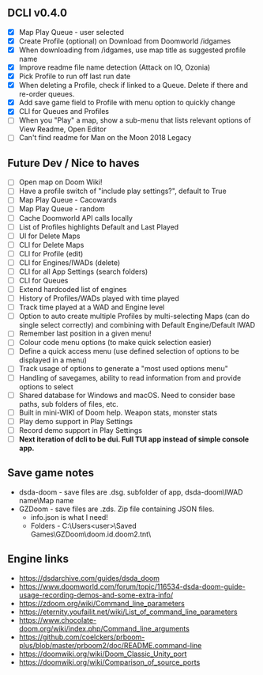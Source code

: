 ## DCLI v0.4.0

- [x] Map Play Queue - user selected
- [x] Create Profile (optional) on Download from Doomworld /idgames
- [x] When downloading from /idgames, use map title as suggested profile name
- [x] Improve readme file name detection (Attack on IO, Ozonia)
- [x] Pick Profile to run off last run date
- [x] When deleting a Profile, check if linked to a Queue. Delete if there and re-order queues.
- [x] Add save game field to Profile with menu option to quickly change
- [x] CLI for Queues and Profiles
- [ ] When you "Play" a map, show a sub-menu that lists relevant options of View Readme, Open Editor
- [ ] Can't find readme for Man on the Moon 2018 Legacy

## Future Dev / Nice to haves

- [ ] Open map on Doom Wiki!
- [ ] Have a profile switch of "include play settings?", default to True
- [ ] Map Play Queue - Cacowards
- [ ] Map Play Queue - random
- [ ] Cache Doomworld API calls locally
- [ ] List of Profiles highlights Default and Last Played
- [ ] UI for Delete Maps
- [ ] CLI for Delete Maps
- [ ] CLI for Profile (edit)
- [ ] CLI for Engines/IWADs (delete)
- [ ] CLI for all App Settings (search folders)
- [ ] CLI for Queues
- [ ] Extend hardcoded list of engines
- [ ] History of Profiles/WADs played with time played
- [ ] Track time played at a WAD and Engine level
- [ ] Option to auto create multiple Profiles by multi-selecting Maps (can do single select correctly) and combining with Default Engine/Default IWAD
- [ ] Remember last position in a given menu!
- [ ] Colour code menu options (to make quick selection easier)
- [ ] Define a quick access menu (use defined selection of options to be displayed in a menu)
- [ ] Track usage of options to generate a "most used options menu"
- [ ] Handling of savegames, ability to read information from and provide options to select
- [ ] Shared database for Windows and macOS. Need to consider base paths, sub folders of files, etc.
- [ ] Built in mini-WIKI of Doom help. Weapon stats, monster stats
- [ ] Play demo support in Play Settings
- [ ] Record demo support in Play Settings
- [ ] **Next iteration of dcli to be dui. Full TUI app instead of simple console app.**

## Save game notes

- dsda-doom - save files are .dsg. subfolder of app, dsda-doom\IWAD name\Map name
- GZDoom - save files are .zds. Zip file containing JSON files.
  - info.json is what I need!
  - Folders - C:\Users\<user>\Saved Games\GZDoom\doom.id.doom2.tnt\

## Engine links

- https://dsdarchive.com/guides/dsda_doom
- https://www.doomworld.com/forum/topic/116534-dsda-doom-guide-usage-recording-demos-and-some-extra-info/
- https://zdoom.org/wiki/Command_line_parameters
- https://eternity.youfailit.net/wiki/List_of_command_line_parameters
- https://www.chocolate-doom.org/wiki/index.php/Command_line_arguments
- https://github.com/coelckers/prboom-plus/blob/master/prboom2/doc/README.command-line
- https://doomwiki.org/wiki/Doom_Classic_Unity_port
- https://doomwiki.org/wiki/Comparison_of_source_ports
